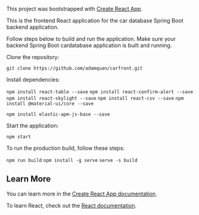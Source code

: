 This project was bootstrapped with [Create React App](https://github.com/facebook/create-react-app).

This is the frontend React application for the car database Spring Boot backend application.

Follow steps below to build and run the application. Make sure your backend Spring Boot cardatabase application is built and running.

Clone the repository:

`git clone https://github.com/adamquan/carfront.git`

Install dependencies:

`npm install react-table --save`
`npm install react-confirm-alert --save`
`npm install react-skylight --save`
`npm install react-csv --save`
`npm install @material-ui/core --save`

`npm install elastic-apm-js-base --save`

Start the application:

`npm start`

To run the production build, follow these steps:

`npm run build`
`npm install -g serve`
`serve -s build`

## Learn More

You can learn more in the [Create React App documentation](https://facebook.github.io/create-react-app/docs/getting-started).

To learn React, check out the [React documentation](https://reactjs.org/).
